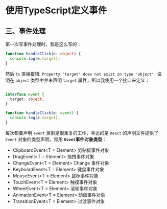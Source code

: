 # 使用TypeScript定义事件
## 三、事件处理
第一次写事件处理时，我是这么写的：
```ts
function handleClick(e: object) {
  console.log(e.target);
}
```
然后 `ts` 直接报错: `Property 'target' does not exist on type 'object'.` 说明在 `object` 类型中并未声明 `target` 属性，所以我使用一个接口来定义：
```ts

interface event {
  target: object,
}

function handleClick(e: event) {
  console.log(e.target);
}
```
每次都要声明 `event` 类型是很重复的工作，幸运的是 `React` 的声明文件提供了 `Event` 对象的类型声明，常用 **`Event`事件对象类型**：
* ClipboardEvent<T = Element> 剪贴板事件对象
* DragEvent<T = Element> 拖拽事件对象
* ChangeEvent<T = Element> Change 事件对象
* KeyboardEvent<T = Element> 键盘事件对象
* MouseEvent<T = Element> 鼠标事件对象
* TouchEvent<T = Element> 触摸事件对象
* WheelEvent<T = Element> 滚轮事件对象
* AnimationEvent<T = Element> 动画事件对象
* TransitionEvent<T = Element> 过渡事件对象

